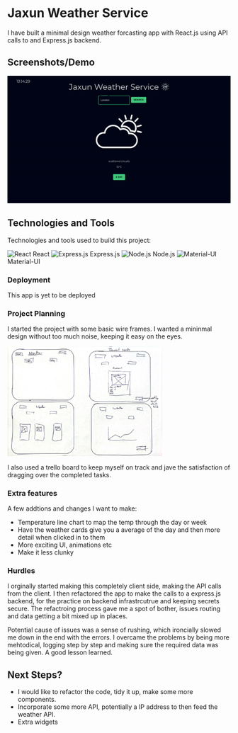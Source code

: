 # Jaxun Weather Service

I have built a minimal design weather forcasting app with React.js using API calls to and Express.js backend.

## Screenshots/Demo

![Demo](./public/jaxun-weather.gif)




## Technologies and Tools

Technologies and tools used to build this project:

<img src="https://cdn.svgporn.com/logos/react.svg" alt="React" height="20px">  React
<img src="https://cdn.svgporn.com/logos/express.svg" alt="Express.js" height="20px">  Express.js
<img src="https://cdn.svgporn.com/logos/nodejs.svg" alt="Node.js" height="20px">  Node.js
<img src="https://cdn.svgporn.com/logos/material-ui.svg" alt="Material-UI" height="20px">  Material-UI


### Deployment

This app is yet to be deployed

### Project Planning

I started the project with some basic wire frames. I wanted a mininmal design without too much noise, keeping it easy on the eyes.

<img src="./public/wireframes.jpg" alt="Wireframes" width="350px">

I also used a trello board to keep myself on track and jave the satisfaction of dragging over the completed tasks.

### Extra features

A few addtions and changes I want to make:

- Temperature line chart to map the temp through the day or week
- Have the weather cards give you a average of the day and then more detail when clicked in to them
- More exciting UI, animations etc
- Make it less clunky

### Hurdles

I orginally started making this completely client side, making the API calls from the client. I then refactored the app to make the calls to a express.js backend, for the practice on backend infrastrcutrue and keeping secrets secure. The refactroing process gave me a spot of bother, issues routing and data getting a bit mixed up in places. 

Potential cause of issues was a sense of rushing, which ironcially slowed me down in the end with the errors. I overcame the problems by being more mehtodical, logging step by step and making sure the required data was being given. A good lesson learned. 


## Next Steps?

- I would like to refactor the code, tidy it up, make some more components. 
- Incorporate some more API, potentially a IP address to then feed the weather API.
- Extra widgets
